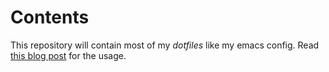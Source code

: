 # Contents

This repository will contain most of my *dotfiles* like my emacs config.
Read [this blog post](https://developer.atlassian.com/blog/2016/02/best-way-to-store-dotfiles-git-bare-repo/) for the usage.
